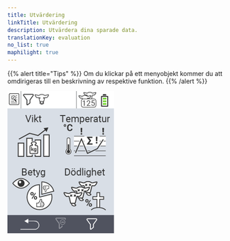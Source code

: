 ```yaml
---
title: Utvärdering
linkTitle: Utvärdering
description: Utvärdera dina sparade data.
translationKey: evaluation
no_list: true
maphilight: true
---
```

{{% alert title="Tips" %}}
Om du klickar på ett menyobjekt kommer du att omdirigeras till en beskrivning av respektive funktion.
{{% /alert %}}

<img src="images/evaluate.png" alt="VitalControl Utvärdering" title="Utvärdering" usemap="#workmap" class="maphilight" />

<map name="workmap">
  <area shape="rect" coords="3,40,116,160" alt="Vikt" title="Utvärdera dina sparade data i viktsektionen&#10;Musklick: öppna dokumentation" href="/sv/docs/evaluation/weight/">
  <area shape="rect" coords="3,160,116,279" alt="Betyg" title="Utvärdera dina sparade data i betygssektionen&#10;Musklick: öppna dokumentation" href="/sv/docs/evaluation/rating/">

  <area shape="rect" coords="116,40,238,160" alt="Temperatur" title="Utvärdera dina sparade data i temperatursektionen&#10;Musklick: öppna dokumentation" href="/sv/docs/evaluation/temperature/">
  <area shape="rect" coords="116,160,238,279" alt="Dödlighet" title="Utvärdera dina sparade data i dödlighetssektionen&#10;Musklick: öppna dokumentation" href="/sv/docs/evaluation/mortality/">

  <area shape="rect" coords="150,282,238,319" alt="Filter" title="Ställ in ett filter&#10;Musklick: till dokumentationen" href="/sv/docs/filter">
  <area shape="rect" coords="2,282,95,319" alt="Tillbaka" title="Hoppa tillbaka en nivå&#10;Musklick: till dokumentationen" href="/sv/docs/menu/mainmenu/">
</map>
